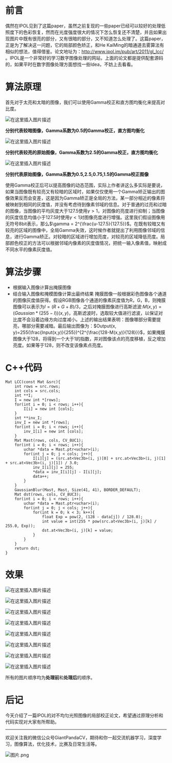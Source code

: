 # 前言
偶然在IPOL见到了这篇paper，虽然之前复现的一些paper已经可以较好的处理低照度下的色彩恢复，然而在光度强度很大的情况下怎么恢复还不清楚，并且如果出现图片中既有很亮的部分，又有很暗的部分，又不知道怎么处理了。这篇paper，正是为了解决这一问题，它的局部颜色矫正，和He KaiMing的暗通道去雾算法有相似的想法，值得借鉴。论文地址为：http://www.ipol.im/pub/art/2011/gl_lcc/ 。IPOL是一个非常好的学习数字图像处理的网站，上面的论文都是提供配套源码的，如果平时在数字图像处理方面想找一些Idea，不妨上去看看。
# 算法原理 
首先对于太亮和太暗的图像，我们可以使用Gamma校正和直方图均衡化来提高对比度。 

![在这里插入图片描述](https://img-blog.csdnimg.cn/20181126133007795.png?x-oss-process=image/watermark,type_ZmFuZ3poZW5naGVpdGk,shadow_10,text_aHR0cHM6Ly9ibG9nLmNzZG4ubmV0L2p1c3Rfc29ydA==,size_16,color_FFFFFF,t_70)

**分别代表较暗图像，Gamma系数为0.5的Gamma校正，直方图均衡化**

![在这里插入图片描述](https://img-blog.csdnimg.cn/2019120514023074.png?x-oss-process=image/watermark,type_ZmFuZ3poZW5naGVpdGk,shadow_10,text_aHR0cHM6Ly9ibG9nLmNzZG4ubmV0L2p1c3Rfc29ydA==,size_16,color_FFFFFF,t_70)

**分别代表较亮的原始图像，Gamma系数为2.5的Gamma校正，直方图均衡化**

![在这里插入图片描述](https://img-blog.csdnimg.cn/20181126133241336.png?x-oss-process=image/watermark,type_ZmFuZ3poZW5naGVpdGk,shadow_10,text_aHR0cHM6Ly9ibG9nLmNzZG4ubmV0L2p1c3Rfc29ydA==,size_16,color_FFFFFF,t_70)

**分别代表原始图像，Gamma系数为0.5,2.5,0.75,1.5的Gamma校正图像**

使用Gamma校正后可以提高图像的动态范围，实际上作者讲这么多实际是要说，如果当图像既有较亮又有较暗的区域时，如果仅仅使用一个Gamma矫正输出的图像效果反而会变差，这是因为Gamma矫正是全局的方法，某一部分相近的像素将被映射到相同的灰度值，并没有考虑待到像素邻域的信息。对于普通的过亮和过暗的图像，当图像的平均灰度大于127.5使用$\gamma >1$，对图像的亮度进行抑制；当图像的灰度信息均值小于127.5时使用$\gamma <1$对图像亮度进行增强。这里我们假设图像用无符号8bit表示，那么$\gamma = 2^{\frac{u-127.5}{127.5}}$。在既有较暗又有较亮的区域的图像中，全局Gamma失效，这时候作者就提出了利用图像邻域的信息，进行Gamma矫正。对较暗的区域进行增加亮度，对较亮的区域降低亮度。局部颜色校正的方法可以根据邻域内像素的灰度值情况，把统一输入像素值，映射成不同水平的像素灰度值。

# 算法步骤

- 根据输入图像计算出掩膜图像
- 结合输入图像和掩模图像计算出最终结果
掩膜图像一般根据彩色图像各个通道的图像灰度值获得。假设RGB图像各个通道的像素灰度值为R，G，B，则掩膜图像可以表示为$I = (R + G + B) / 3$，之后对掩膜图像进行高斯滤波:$M(x,y) = (Gaussian*(255-I))(x,y)$，高斯滤波时，选取较大值进行滤波，以保证对比度不会沿着边缘方向过度减小。上述的输出结果表明：图像哪部分需要提亮，哪部分需要减暗。最后输出图像为：$Output(x, y)=255(\frac{Input(x,y)}{255})^{2^{\frac{128-M(x,y)}{128}}}$，如果掩膜图像大于128，将得到一个大于1的指数，并对图像该点的亮度移植，反之增加亮度。如果等于128，则不改变该像素点亮度。
# C++代码

```
Mat LCC(const Mat &src){
    int rows = src.rows;
    int cols = src.cols;
    int **I;
    I = new int *[rows];
    for(int i = 0; i < rows; i++){
        I[i] = new int [cols];
    }
    int **inv_I;
    inv_I = new int *[rows];
    for(int i = 0; i < rows; i++){
        inv_I[i] = new int [cols];
    }
    Mat Mast(rows, cols, CV_8UC1);
    for(int i = 0; i < rows; i++){
        uchar *data = Mast.ptr<uchar>(i);
        for(int j = 0; j < cols; j++){
            I[i][j] = (src.at<Vec3b>(i, j)[0] + src.at<Vec3b>(i, j)[1] + src.at<Vec3b>(i, j)[1]) / 3.0;
            inv_I[i][j] = 255;
            *data = inv_I[i][j] - I[i][j];
            data++;
        }
    }
    GaussianBlur(Mast, Mast, Size(41, 41), BORDER_DEFAULT);
    Mat dst(rows, cols, CV_8UC3);
    for(int i = 0; i < rows; i++){
        uchar *data = Mast.ptr<uchar>(i);
        for(int j = 0; j < cols; j++){
            for(int k = 0; k < 3; k++){
                float Exp = pow(2, (128 - data[j]) / 128.0);
                int value = int(255 * pow(src.at<Vec3b>(i, j)[k] / 255.0, Exp));
                dst.at<Vec3b>(i, j)[k] = value;
            }
        }
    }
    return dst;
}
```
# 效果

![在这里插入图片描述](https://img-blog.csdnimg.cn/20181126142124460.png?x-oss-process=image/watermark,type_ZmFuZ3poZW5naGVpdGk,shadow_10,text_aHR0cHM6Ly9ibG9nLmNzZG4ubmV0L2p1c3Rfc29ydA==,size_16,color_FFFFFF,t_70)

![在这里插入图片描述](https://img-blog.csdnimg.cn/20181126142137162.jpg?x-oss-process=image/watermark,type_ZmFuZ3poZW5naGVpdGk,shadow_10,text_aHR0cHM6Ly9ibG9nLmNzZG4ubmV0L2p1c3Rfc29ydA==,size_16,color_FFFFFF,t_70)

![在这里插入图片描述](https://img-blog.csdnimg.cn/201811261421550.png?x-oss-process=image/watermark,type_ZmFuZ3poZW5naGVpdGk,shadow_10,text_aHR0cHM6Ly9ibG9nLmNzZG4ubmV0L2p1c3Rfc29ydA==,size_16,color_FFFFFF,t_70)

![在这里插入图片描述](https://img-blog.csdnimg.cn/20181126142215291.jpg?x-oss-process=image/watermark,type_ZmFuZ3poZW5naGVpdGk,shadow_10,text_aHR0cHM6Ly9ibG9nLmNzZG4ubmV0L2p1c3Rfc29ydA==,size_16,color_FFFFFF,t_70)

![在这里插入图片描述](https://img-blog.csdnimg.cn/20181126142242689.png?x-oss-process=image/watermark,type_ZmFuZ3poZW5naGVpdGk,shadow_10,text_aHR0cHM6Ly9ibG9nLmNzZG4ubmV0L2p1c3Rfc29ydA==,size_16,color_FFFFFF,t_70)

![在这里插入图片描述](https://img-blog.csdnimg.cn/20181126142254612.jpg?x-oss-process=image/watermark,type_ZmFuZ3poZW5naGVpdGk,shadow_10,text_aHR0cHM6Ly9ibG9nLmNzZG4ubmV0L2p1c3Rfc29ydA==,size_16,color_FFFFFF,t_70)

![在这里插入图片描述](https://img-blog.csdnimg.cn/20181126142311906.png?x-oss-process=image/watermark,type_ZmFuZ3poZW5naGVpdGk,shadow_10,text_aHR0cHM6Ly9ibG9nLmNzZG4ubmV0L2p1c3Rfc29ydA==,size_16,color_FFFFFF,t_70)

![在这里插入图片描述](https://img-blog.csdnimg.cn/20181126142334178.jpg?x-oss-process=image/watermark,type_ZmFuZ3poZW5naGVpdGk,shadow_10,text_aHR0cHM6Ly9ibG9nLmNzZG4ubmV0L2p1c3Rfc29ydA==,size_16,color_FFFFFF,t_70)

所有的图片顺序均为**处理前**和**处理后**的顺序。

# 后记
今天介绍了一篇IPOL的对不均匀光照图像的局部校正论文，希望通过原理分析和代码实现对大家有所帮助。

---------------------------------------------------------------------------

欢迎关注我的微信公众号GiantPandaCV，期待和你一起交流机器学习，深度学习，图像算法，优化技术，比赛及日常生活等。

![图片.png](https://imgconvert.csdnimg.cn/aHR0cHM6Ly91cGxvYWQtaW1hZ2VzLmppYW5zaHUuaW8vdXBsb2FkX2ltYWdlcy8xOTIzNzExNS1hZDY2ZjRmMjQ5MzRhZmQx?x-oss-process=image/format,png)